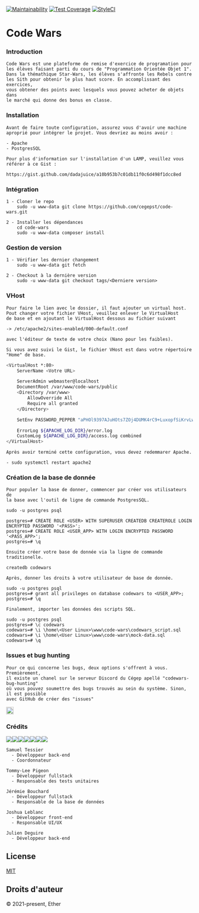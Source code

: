 [![Maintainability](https://api.codeclimate.com/v1/badges/24f7d94b96d3412089fe/maintainability)](https://codeclimate.com/github/cegepst/code-wars/maintainability)
[![Test Coverage](https://api.codeclimate.com/v1/badges/24f7d94b96d3412089fe/test_coverage)](https://codeclimate.com/github/cegepst/code-wars/test_coverage)
[![StyleCI](https://github.styleci.io/repos/403798502/shield?style=flat&branch=dev)](https://github.styleci.io/repos/403798502)

# Code Wars

### Introduction

~~~
Code Wars est une plateforme de remise d'exercice de programation pour
les élèves faisant parti du cours de "Programmation Orientée Objet 1".
Dans la thémathique Star-Wars, les élèves s'affronte les Rebels contre
les Sith pour obtenir le plus haut score. En accomplissant des exercices,
vous obtener des points avec lesquels vous pouvez acheter de objets dans
le marché qui donne des bonus en classe.
~~~

### Installation

~~~
Avant de faire toute configuration, assurez vous d'avoir une machine
aproprié pour intégrer le projet. Vous devriez au moins avoir :

- Apache
- PostgresSQL

Pour plus d'information sur l'installation d'un LAMP, veuillez vous
référer à ce Gist :

https://gist.github.com/dadajuice/a10b953b7c01db11f0c6d498f1dcc8ed
~~~

### Intégration

~~~
1 - Cloner le repo
    sudo -u www-data git clone https://github.com/cegepst/code-wars.git

2 - Installer les dépendances
    cd code-wars
    sudo -u www-data composer install
~~~

### Gestion de version

~~~
1 - Vérifier les dernier changement
    sudo -u www-data git fetch
    
2 - Checkout à la dernière version
    sudo -u www-data git checkout tags/<Derniere version>
~~~

### VHost

~~~
Pour faire le lien avec le dossier, il faut ajouter un virtual host.
Pout changer votre fichier VHost, veuillez enlever le VirtualHost
de base et en ajoutant le VirtualHost dessous au fichier suivant

-> /etc/apache2/sites-enabled/000-default.conf

avec l'éditeur de texte de votre choix (Nano pour les faibles). 

Si vous avez suivi le Gist, le fichier VHost est dans votre répertoire
"Home" de base.
~~~

```bash
<VirtualHost *:80>
	ServerName <Votre URL>

	ServerAdmin webmaster@localhost
	DocumentRoot /var/www/code-wars/public
	<Directory /var/www>
		AllowOverride All
		Require all granted
	</Directory>

	SetEnv PASSWORD_PEPPER "aPHOl9397AJuHOts7ZOj4DUMK4rC9+LuxopfSiKrvLw="

	ErrorLog ${APACHE_LOG_DIR}/error.log
	CustomLog ${APACHE_LOG_DIR}/access.log combined
</VirtualHost>
```

~~~
Après avoir terminé cette configuration, vous devez redemmarer Apache.

- sudo systemctl restart apache2
~~~

### Création de la base de donnée

~~~
Pour populer la base de donner, commencer par créer vos utilisateurs de
la base avec l'outil de ligne de commande PostgresSQL.

sudo -u postgres psql

postgres=# CREATE ROLE <USER> WITH SUPERUSER CREATEDB CREATEROLE LOGIN ENCRYPTED PASSWORD '<PASS>';
postgres=# CREATE ROLE <USER_APP> WITH LOGIN ENCRYPTED PASSWORD '<PASS_APP>';
postgres=# \q

Ensuite créer votre base de donnée via la ligne de commande traditionelle.  

createdb codewars

Après, donner les droits à votre utilisateur de base de donnée.

sudo -u postgres psql
postgres=# grant all privileges on database codewars to <USER_APP>;
postgres=# \q

Finalement, importer les données des scripts SQL.

sudo -u postgres psql
postgres=# \c codewars
codewars=# \i \home\<User Linux>\www\code-wars\codewars_script.sql
codewars=# \i \home\<User Linux>\www\code-wars\mock-data.sql
codewars=# \q
~~~

### Issues et bug hunting

~~~
Pour ce qui concerne les bugs, deux options s'offrent à vous. Premièrement,
il existe un chanel sur le serveur Discord du Cégep apellé "codewars-bug-hunting"
où vous pouvez soumettre des bugs trouvés au sein du système. Sinon, il est possible
avec GitHub de créer des "issues"
~~~

<a href="https://github.com/cegepst/code-wars"><img style="height: 20px; widht: auto;" src="https://pnggrid.com/wp-content/uploads/2021/05/Discord-Logo-White-1024x780.png" /></a>

### Crédits

<div style="display: flex;">
    <a href="https://github.com/WooDooWooDa">
	<img src="https://avatars.githubusercontent.com/u/72167870?s=60&v=4" />
    </a>
    <a href="https://github.com/ZElGHTS">
	<img src="https://avatars.githubusercontent.com/u/72167889?s=60&v=4" />
    </a>
    <a href="https://github.com/BigBoi077">
	<img src="https://avatars.githubusercontent.com/u/58580199?s=60&v=4" />
    </a>
    <a href="https://github.com/Lee31416">
	<img src="https://avatars.githubusercontent.com/u/72167772?s=60&v=4" />
    </a>
    <a href="https://github.com/CordePanthere61">
	<img src="https://avatars.githubusercontent.com/u/72167795?s=60&v=4" />
    </a>
    <a href="https://github.com/dadajuice">
	<img src="https://avatars.githubusercontent.com/u/4491532?s=60&v=4" />
    </a>
    <a href="https://github.com/jordanrioux">
	<img src="https://avatars.githubusercontent.com/u/3046578?s=60&v=4" />
    </a>
</div>

~~~
Samuel Tessier
  - Développeur back-end
  - Coordonnateur
  
Tommy-Lee Pigeon
  - Développeur fullstack
  - Responsable des tests unitaires
  
Jérémie Bouchard
  - Développeur fullstack
  - Responsable de la base de données
  
Joshua Leblanc
  - Développeur front-end
  - Responsable UI/UX
  
Julien Deguire
  - Développeur back-end
~~~

## License

[MIT](https://opensource.org/licenses/MIT)

## Droits d'auteur

© 2021-present, Ether
